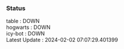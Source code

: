 ### Status


table : DOWN  
hogwarts : DOWN  
icy-bot : DOWN  
Latest Update : 2024-02-02 07:07:29.401399
